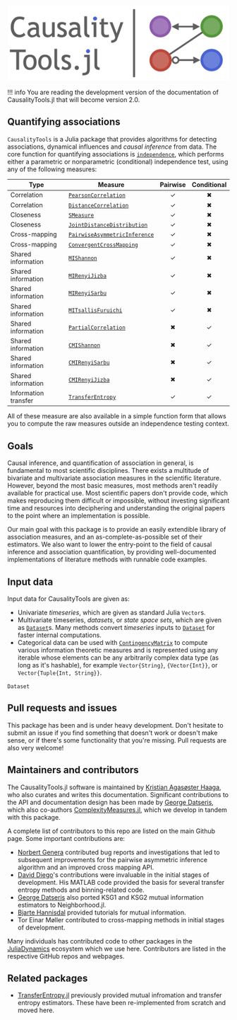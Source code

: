 ![CausalityTools.jl static logo](assets/large_logo.png)

!!! info
    You are reading the development version of the documentation of
    CausalityTools.jl that will become version 2.0.

## Quantifying associations

`CausalityTools` is a Julia package that provides algorithms for detecting
associations, dynamical influences and *causal inference* from data.
The core function for quantifying associations is [`independence`](@ref),
which performs either a parametric or nonparametric (conditional) independence
test, using any of the following measures:

| Type                 | Measure                               | Pairwise | Conditional |
| -------------------- | ------------------------------------- | :------: | :---------: |
| Correlation          | [`PearsonCorrelation`](@ref)          |    ✓    |     ✖      |
| Correlation          | [`DistanceCorrelation`](@ref)         |    ✓    |     ✖      |
| Closeness            | [`SMeasure`](@ref)                    |    ✓    |     ✖      |
| Closeness            | [`JointDistanceDistribution`](@ref)   |    ✓    |     ✖      |
| Cross-mapping        | [`PairwiseAsymmetricInference`](@ref) |    ✓    |     ✖      |
| Cross-mapping        | [`ConvergentCrossMapping`](@ref)      |    ✓    |     ✖      |
| Shared information   | [`MIShannon`](@ref)                   |    ✓    |     ✖      |
| Shared information   | [`MIRenyiJizba`](@ref)                |    ✓    |     ✖      |
| Shared information   | [`MIRenyiSarbu`](@ref)                |    ✓    |     ✖      |
| Shared information   | [`MITsallisFuruichi`](@ref)           |    ✓    |     ✖      |
| Shared information   | [`PartialCorrelation`](@ref)          |    ✖    |     ✓      |
| Shared information   | [`CMIShannon`](@ref)                  |    ✖    |     ✓      |
| Shared information   | [`CMIRenyiSarbu`](@ref)               |    ✖    |     ✓      |
| Shared information   | [`CMIRenyiJizba`](@ref)               |    ✖    |     ✓      |
| Information transfer | [`TransferEntropy`](@ref)             |    ✓    |     ✓      |

All of these measure are also available in a simple function form that allows you to
compute the raw measures outside an independence testing context.

## Goals

Causal inference, and quantification of association in general, is fundamental to
most scientific disciplines. There exists a multitude of bivariate and multivariate
association measures in the scientific literature. However, beyond the most basic measures,
most methods aren't readily available for practical use. Most scientific papers don't
provide code, which makes reproducing them difficult or impossible, without
investing significant time and resources into deciphering and understanding the original
papers to the point where an implementation is possible.

Our main goal with this package is to provide an easily extendible library of
association measures, and an as-complete-as-possible set of their estimators.
We also want to lower the entry-point to the field of causal inference and association
quantification, by providing well-documented implementations of literature methods
with runnable code examples.

## Input data

Input data for CausalityTools are given as:

- Univariate *timeseries*, which are given as standard Julia `Vector`s.
- Multivariate timeseries, *datasets*, or *state space sets*, which are given as
    [`Dataset`](@ref)s. Many methods convert *timeseries* inputs to [`Dataset`](@ref)
    for faster internal computations.
- Categorical data can be used with [`ContingencyMatrix`](@ref) to compute various
    information theoretic measures and is represented using any iterable whose elements
    can be any arbitrarily complex data type (as long as it's hashable), for example
    `Vector{String}`, `{Vector{Int}}`, or `Vector{Tuple{Int, String}}`.

```@docs
Dataset
```

## Pull requests and issues

This package has been and is under heavy development. Don't hesitate to submit an
issue if you find something that doesn't work or doesn't make sense, or if there's
some functionality that you're missing.
Pull requests are also very welcome!

## Maintainers and contributors

The CausalityTools.jl software is maintained by
[Kristian Agasøster Haaga](https://github.com/kahaaga), who also curates and writes this
documentation. Significant contributions to the API and documentation design has been
made by [George Datseris](https://github.com/Datseris), which also co-authors
[ComplexityMeasures.jl](https://github.com/JuliaDynamics/ComplexityMeasures.jl), which
we develop in tandem with this package.

A complete list of contributors to this repo are listed on the main Github page. Some
important contributions are:

- [Norbert Genera](https://github.com/norbertgerena) contributed bug reports and
    investigations that led to subsequent improvements for the pairwise asymmetric
    inference algorithm and an improved cross mapping API.
- [David Diego](https://www.researchgate.net/profile/David-Diego)'s contributions were
    invaluable in the initial stages of development. His MATLAB code provided the basis
    for several transfer entropy methods and binning-related code.
- [George Datseris](https://github.com/Datseris) also ported KSG1 and KSG2 mutual
    information estimators to Neighborhood.jl.
- [Bjarte Hannisdal](https://github.com/bhannis) provided tutorials for mutual information.
- Tor Einar Møller contributed to cross-mapping methods in initial stages of development.

Many individuals has contributed code to other packages
in the [JuliaDynamics](https://juliadynamics.github.io/JuliaDynamics/) ecosystem which
we use here. Contributors are listed in the respective GitHub repos and webpages.

## Related packages

- [TransferEntropy.jl](https://github.com/JuliaDynamics/TransferEntropy.jl) previously
    provided mutual infromation and transfer entropy estimators. These have been
    re-implemented from scratch and moved here.
